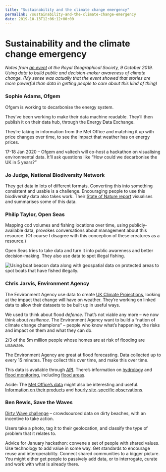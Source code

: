 ```yaml
---
title: "Sustainability and the climate change emergency"
permalink: /sustainability-and-the-climate-change-emergency
date: 2019-10-13T12:06:12+00:00
---
```


# Sustainability and the climate change emergency

*Notes from [an event](https://www.valtech.com/en-gb/insights/sustainability-and-the-climate-change-emergency/) at the Royal Geographical Society, 9 October 2019. Using data to build public and decision-maker awareness of climate change. (My sense was actually that the event showed that stories are more powerful than data in getting people to care about this kind of thing)*

### Sophie Adams, Ofgem

Ofgem is working to decarbonise the energy system.

They’ve been working to make their data machine readable. They’ll then publish it on their data hub, through the Energy Data Exchange.

They’re taking in information from the Met Office and matching it up with price changes over time, to see the impact that weather has on energy prices.

17-18 Jan 2020 – Ofgem and valtech will co-host a hackathon on visualising environmental data. It’ll ask questions like “How could we decarbonise the UK in 5 years?”

### Jo Judge, National Biodiversity Network

They get data in lots of different formats. Converting this into something consistent and usable is a challenge. Encouraging people to use this biodiversity data also takes work. Their [State of Nature report](https://nbn.org.uk/wp-content/uploads/2019/09/State-of-Nature-2019-England-27-09-19.pdf) visualises and summarises some of this data.

### Philip Taylor, Open Seas

Mapping cod volumes and fishing locations over time, using publicly-available data, provokes conversations about management about this resource. (Of course I disagree with this conception of these creatures as a resource.)

Open Seas tries to take data and turn it into public awareness and better decision-making. They also use data to spot illegal fishing.

![Using boat beacon data along with geospatial data on protected areas to spot boats that have fished illegally.](Sustainability%20and%20the%20climate%20change%20emergency%20%E2%80%93%20Martin%20Lugton_files/SoundOfMull_26012019-1024x545.jpg)

### Chris Jarvis, Environment Agency

The Environment Agency use data to create [UK Climate Projections](https://ukclimateprojections-ui.metoffice.gov.uk/), looking at the impact that change will have on weather. They’re working on linked data to allow their datasets to be built up in useful ways.

We used to think about flood *defence*. That’s not viable any more – we now think about *resilience*. The Environment Agency want to build a “nation of climate change champions” – people who know what’s happening, the risks and impact on them and what they can do.

2/3 of the 5m million people whose homes are at risk of flooding are unaware.

The Environment Agency are great at flood forecasting. Data collected up to every 15 minutes. They collect this over time, and make this over time.

This data is available through [API](https://environment.data.gov.uk/apiportal). There’s information on [hydrology](https://environment.data.gov.uk/hydrology/explore) and [flood monitoring](https://environment.data.gov.uk/flood-monitoring/doc/reference), including [flood areas](https://environment.data.gov.uk/flood-monitoring/doc/reference#flood-areas).

Aside: The [Met Office’s data](https://www.metoffice.gov.uk/services/data/datapoint/getting-started) might also be interesting and useful. [Information on their products](https://www.metoffice.gov.uk/services/data/datapoint/datapoint-products) and [hourly site-specific observations](https://www.metoffice.gov.uk/services/data/datapoint/uk-hourly-site-specific-observations).

### Ben Rewis, Save the Waves

[Dirty Wave challenge](https://www.savethewaves.org/mobileapp/) – crowdsourced data on dirty beaches, with an incentive to take action.

Users take a photo, tag it to their geolocation, and classify the type of problem that it relates to.

Advice for January hackathon: convene a set of people with shared values. Use technology to add value in some way. Get standards to encourage reuse and interoperability. Connect shared communities to a bigger picture. You might either get people to passively add data, or to interrogate, curate and work with what is already there.